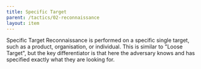 ```yaml
---
title: Specific Target
parent: /tactics/02-reconnaissance
layout: item
---
```


<p>Specific Target Reconnaissance is performed on a specific single target, such as a product, organisation, or individual. This is similar to "Loose Target", but the key differentiator is that here the adversary knows and has specified exactly what they are looking for.</p>
